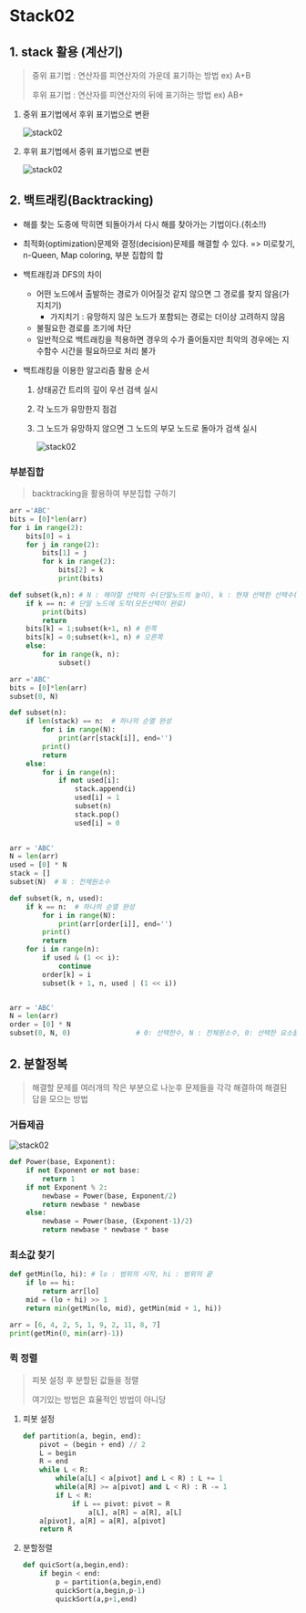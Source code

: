 # Stack02

## 1. stack 활용 (계산기)

> 중위 표기법 : 연산자를 피연산자의 가운데 표기하는 방법 ex) A+B
>
> 후위 표기법 : 연산자를 피연산자의 뒤에 표기하는 방법 ex) AB+

1. 중위 표기법에서 후위 표기법으로 변환

   ![stack02](./stack02_01.JPG)

2. 후위 표기법에서 중위 표기법으로 변환

   ![stack02](./stack02_02.JPG)

## 2. 백트래킹(Backtracking)

* 해를 찾는 도중에 막히면 되돌아가서 다시 해를 찾아가는 기법이다.(취소!!)

* 최적화(optimization)문제와 결정(decision)문제를 해결할 수 있다. => 미로찾기, n-Queen, Map coloring, 부분 집합의 합

* 백트래킹과 DFS의 차이

  * 어떤 노드에서 출발하는 경로가 이어질것 같지 않으면 그 경로를 찾지 않음(가지치기)
    * 가지치기 : 유망하지 않은 노드가 포함되는 경로는 더이상 고려하지 않음
  * 불필요한 경로를 조기에 차단
  * 일반적으로 백트래킹을 적용하면 경우의 수가 줄어들지만 최악의 경우에는 지수함수 시간을 필요하므로 처리 불가

* 백트래킹을 이용한 알고리즘 활용 순서

  1. 상태공간 트리의 깊이 우선 검색 실시

  2. 각 노드가 유망한지 점검

  3. 그 노드가 유망하지 않으면 그 노드의 부모 노드로 돌아가 검색 실시

     ![stack02](./stack02_03.JPG)

### 부분집합

> backtracking을 활용하여 부분집합 구하기

```python
arr ='ABC'
bits = [0]*len(arr)
for i in range(2):
    bits[0] = i
    for j in range(2):
        bits[1] = j
        for k in range(2):
            bits[2] = k
            print(bits)
```

```python
def subset(k,n): # N : 해야할 선택의 수(단말노드의 높이), k : 현재 선택한 선택수(현재 노드의 높이)
    if k == n: # 단말 노드에 도착(모든선택이 완료)
        print(bits)
        return
    bits[k] = 1;subset(k+1, n) # 왼쪽
    bits[k] = 0;subset(k+1, n) # 오른쪽
    else:
        for in range(k, n):
            subset()

arr ='ABC'
bits = [0]*len(arr)    
subset(0, N)
```

```python
def subset(n):
    if len(stack) == n:  # 하나의 순열 완성
        for i in range(N):
            print(arr[stack[i]], end='')
        print()
        return
    else:
        for i in range(n):
            if not used[i]:
                stack.append(i)
                used[i] = 1
                subset(n)
                stack.pop()
                used[i] = 0

                
arr = 'ABC'
N = len(arr)
used = [0] * N
stack = []
subset(N)  # N : 전체원소수
```



```python
def subset(k, n, used):
    if k == n:  # 하나의 순열 완성
        for i in range(N):
            print(arr[order[i]], end='')
        print()
        return
    for i in range(n):
        if used & (1 << i):
            continue
        order[k] = i
        subset(k + 1, n, used | (1 << i))


arr = 'ABC'
N = len(arr)
order = [0] * N
subset(0, N, 0)                # 0: 선택한수, N : 전체원소수, 0: 선택한 요소들의 집합
```



## 2. 분할정복

> 해결할 문제를 여러개의 작은 부분으로 나눈후 문제들을 각각 해결하여 해결된 답을 모으는 방법

### 거듭제곱

![stack02](./stack02_04.JPG)

```python
def Power(base, Exponent):
    if not Exponent or not base:
        return 1
    if not Exponent % 2:
        newbase = Power(base, Exponent/2)
        return newbase * newbase
    else:
        newbase = Power(base, (Exponent-1)/2)
        return newbase * newbase * base
```

### 최소값 찾기

```python
def getMin(lo, hi): # lo : 범위의 시작, hi : 범위의 끝
    if lo == hi:
        return arr[lo]
    mid = (lo + hi) >> 1
    return min(getMin(lo, mid), getMin(mid + 1, hi))

arr = [6, 4, 2, 5, 1, 9, 2, 11, 8, 7]
print(getMin(0, min(arr)-1))
```

### 퀵 정렬

> 피봇 설정 후 분할된 값들을 정렬
>
> 여기있는 방법은 효율적인 방법이 아니당

1. 피봇 설정

   ```python
   def partition(a, begin, end):
       pivot = (begin + end) // 2
       L = begin
       R = end
       while L < R:
           while(a[L] < a[pivot] and L < R) : L += 1
           while(a[R] >= a[pivot] and L < R) : R -= 1
           if L < R:
               if L == pivot: pivot = R
                   a[L], a[R] = a[R], a[L]
       a[pivot], a[R] = a[R], a[pivot]
       return R
   ```

   

2. 분할정렬

   ```python
   def quicSort(a,begin,end):
       if begin < end:
           p = partition(a,begin,end)
           quickSort(a,begin,p-1)
           quickSort(a,p+1,end)
   ```

   

